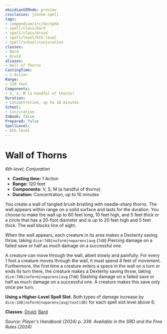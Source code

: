 ```yaml
---
obsidianUIMode: preview
cssclasses: json5e-spell
tags:
- compendium/src/5e/xphb
- spell/class/bard
- spell/class/druid
- spell/level/6th-level
- spell/school/conjuration
classes:
- Bard
- Druid
aliases:
- Wall of Thorns
CastingTime: 
- 1 Action
Range:
- 120 feet
Components:
- V, S, M (a handful of thorns)
Duration:
- Concentration, up to 10 minutes
School:
- Conjuration
InBook: false
Prepared: false
SpellLevel:
- 6th-level
---
```

# Wall of Thorns
*6th-level, Conjuration*  


- **Casting time:** 1 Action
- **Range:** 120 feet
- **Components:** V, S, M (a handful of thorns)
- **Duration:** Concentration, up to 10 minutes

You create a wall of tangled brush bristling with needle-sharp thorns. The wall appears within range on a solid surface and lasts for the duration. You choose to make the wall up to 60 feet long, 10 feet high, and 5 feet thick or a circle that has a 20-foot diameter and is up to 20 feet high and 5 feet thick. The wall blocks line of sight.

When the wall appears, each creature in its area makes a Dexterity saving throw, taking `dice:7d8|noform|noparens|avg` (`7d8`) Piercing damage on a failed save or half as much damage on a successful one.

A creature can move through the wall, albeit slowly and painfully. For every 1 foot a creature moves through the wall, it must spend 4 feet of movement. Furthermore, the first time a creature enters a space in the wall on a turn or ends its turn there, the creature makes a Dexterity saving throw, taking `dice:7d8|noform|noparens|avg` (`7d8`) Slashing damage on a failed save or half as much damage on a successful one. A creature makes this save only once per turn.

**Using a Higher-Level Spell Slot.** Both types of damage increase by `dice:1d8|noform|noparens|avg|text(d8)` for each spell slot level above 6.

**Classes**: [Druid](/3-Mechanics/CLI/lists/list-spells-classes-druid.md); [Bard](/3-Mechanics/CLI/lists/list-spells-classes-bard.md)

*Source: Player's Handbook (2024) p. 339. Available in the <span title='Systems Reference Document (5.2)'>SRD</span> and the Free Rules (2024)*